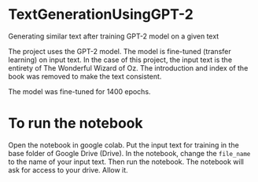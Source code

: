 # TextGenerationUsingGPT-2
Generating similar text after training GPT-2 model on a given text

The project uses the GPT-2 model. The model is fine-tuned (transfer learning) on input text. In the case of this project, the input text is the entirety of The Wonderful Wizard of Oz. The introduction and index of the book was removed to make the text consistent.

The model was fine-tuned for 1400 epochs.

# To run the notebook
Open the notebook in google colab. Put the input text for training in the base folder of Google Drive (Drive). In the notebook, change the `file_name` to the name of your input text. Then run the notebook. The notebook will ask for access to your drive. Allow it.
